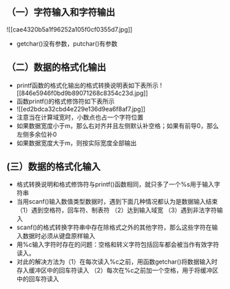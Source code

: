 ## （一）字符输入和字符输出
![[cae4320b5a1f96252a105f0cf0355d7.jpg]]
* getchar()没有参数，putchar()有参数

## （二）数据的格式化输出
* printf函数的格式化输出的格式转换说明表如下表所示
![[846e5946f0bd9b89071268c8354c23d.jpg]]
* 函数printf()的格式修饰符如下表所示
* ![[ed2bdca32cbd4e229e136d9ea6f8af7.jpg]]
* 注意当在计算域宽时，小数点也占一个字符位置
* 如果数据宽度小于m，那么右对齐并且左侧默认补空格；如果有前导0，那么左侧多余位补0
* 如果数据宽度大于m，则按实际宽度全部输出


## (三）数据的格式化输入
* 格式转换说明和格式修饰符与printf()函数相同，就只多了一个%s用于输入字符串
* 当用scanf()输入数值类型数据时，遇到下面几种情况都认为是数据输入结束
	 （1）遇到空格符，回车符、制表符
	 （2）达到输入域宽
	 （3）遇到非法字符输入
* scanf()的格式转换字符串中存在除格式之外的其他字符，那么这些字符在输入数据时必须从键盘原样输入
* 用%c输入字符时存在的问题：空格和转义字符包括回车都会被当作有效字符读入。
* 对此的解决方法为（1）在每次读入%c之前，用函数getchar()将数据输入时存入缓冲区中的回车符读入
	             （2）每次在%c之前加一个空格，用于将缓冲区中的回车符读入